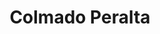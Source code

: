 ---
title: "Colmado Peralta"
url: /santiago-de-los-caballeros-santiago-rep-dom/colmado-peralta-ave-hnos-gutierrez-carretera-tigaiga/
shop: comodidad
---